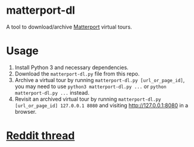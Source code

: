 # matterport-dl
A tool to download/archive [Matterport](https://matterport.com) virtual tours.

# Usage

1. Install Python 3 and necessary dependencies.
2. Download the `matterport-dl.py` file from this repo.
3. Archive a virtual tour by running `matterport-dl.py [url_or_page_id]`, you may need to use `python3 matterport-dl.py ...` or `python matterport-dl.py ...` instead.
4. Revisit an archived virtual tour by running `matterport-dl.py [url_or_page_id] 127.0.0.1 8080` and visiting http://127.0.0.1:8080 in a browser.

# [Reddit thread](https://www.reddit.com/r/DataHoarder/comments/nycjj4/release_matterportdl_a_tool_for_archiving/)
